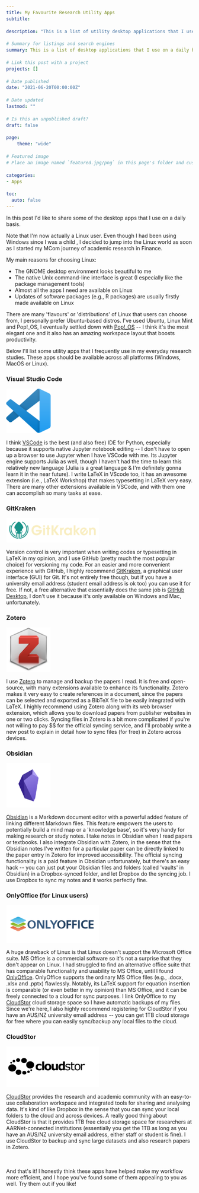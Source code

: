 ```yaml
---
title: My Favourite Research Utility Apps
subtitle:

description: "This is a list of utility desktop applications that I use on a daily basis for my research studies."

# Summary for listings and search engines
summary: This is a list of desktop applications that I use on a daily basis (note that I use the Pop!_OS Linux operating system).

# Link this post with a project
projects: []

# Date published
date: "2021-06-20T00:00:00Z"

# Date updated
lastmod: ""

# Is this an unpublished draft?
draft: false

page:
    theme: "wide"
    
# Featured image
# Place an image named `featured.jpg/png` in this page's folder and customize its options here.

categories:
- Apps

toc:
  auto: false
---
```


In this post I'd like to share some of the desktop apps that I use on a daily basis. 

Note that I'm now actually a Linux user. Even though I had been using Windows
since I was a child , I decided to jump into the Linux world as soon as I started my MCom journey of academic research in Finance.

My main reasons for choosing Linux:
* The GNOME desktop environment looks beautiful to me
* The native Unix command-line interface is great (I especially like the package management tools)
* Almost all the apps I need are available on Linux
* Updates of software packages (e.g., R packages) are usually firstly made available on Linux

There are many 'flavours' or 'distributions' of Linux that users can choose from, I personally prefer
Ubuntu-based distros. I've used Ubuntu, Linux Mint and Pop!_OS, I eventually settled down with [Pop!_OS](https://pop.system76.com/) -- I think it's the most elegant one and it also has an amazing workspace layout that boosts productivity.

Below I'll list some utility apps that 
I frequently use in my everyday research studies. These apps should be available across all platforms (Windows, MacOS or Linux).

### Visual Studio Code
<img src="vscode.png" width="120"/>

I think [VSCode](https://code.visualstudio.com/) is the best (and also free) IDE for Python, especially because it supports native Jupyter notebook editing -- I don't have to open up a browser to use
Jupyter when I have VSCode with me. Its Jupyter engine supports Julia as well, though I haven't had the time to learn this relatively new language (Julia is a great language & I'm definitely gonna learn it in the near future). I write LaTeX in VScode too, it has an awesome extension (i.e., LaTeX Workshop) that makes typesetting in LaTeX very easy. There are many other extensions available in VSCode, and with them one can accomplish so many tasks at ease.

### GitKraken
<img src="gitkraken.png" width="250"/>

Version control is very important when writing codes or typesetting in LaTeX in my opinion, and I use GitHub (pretty much the most popular choice) for versioning my code. For an easier and more convenient experience with GitHub, I highly recommend [GitKraken](https://www.gitkraken.com/), a graphical user interface (GUI) for Git. It's not entirely free though, but if you have a university email address (student email address is ok too) you can use it for free. If not, a free alternative that essentially does the same job is [GitHub Desktop](https://desktop.github.com/), I don't use it because it's only available on Windows and Mac, unfortunately.  

### Zotero
<img src="zotero.png" width="120"/>

I use [Zotero](https://www.zotero.org/) to manage and backup the papers I read. It is free and open-source, with many extensions available to enhance its functionality. Zotero makes it very easy to create references in a document, since the papers can be selected and exported as a BibTeX file to be easily integrated with LaTeX. I highly recommend using Zotero along with its web browser extension, which allows you to download papers from publisher websites in one or two clicks. Syncing files in Zotero is a bit more complicated if you're not willing to pay \$\$ for the official syncing service, and I'll probably write a new post to explain in detail how to sync files (for free) in Zotero across devices.

<!--TODO: Zotero Post-->

### Obsidian 
<img src="obsidian.png" width="120"/>

[Obsidian](https://obsidian.md/) is a Markdown document editor with a powerful added feature of linking different Markdown files. This feature empowers the users to potentially build a mind map or a 'knowledge base', so it's very handy for making research or study notes. I take notes in Obsidian when I read papers or textbooks. I also integrate Obsidian with Zotero, in the sense that the Obsidian notes I've written for a particular paper can be directly linked to the paper entry in Zotero for improved accessibility. The official syncing functionality is a paid feature in Obsidian unfortunately, but there's an easy hack -- you can just put your Obsidian files and folders (called 'vaults' in Obsidian) in a Dropbox-synced folder, and let Dropbox do the syncing job. I use Dropbox to sync my notes and it works perfectly fine.

### OnlyOffice (for Linux users)
<img src="onlyoffice.png" width="250"/>

A huge drawback of Linux is that Linux doesn't support the Microsoft Office suite. MS Office is a commercial software so it's not a surprise that they don't appear on Linux. I had struggled to find an alternative office suite that has comparable functionality and usability to MS Office, until I found [OnlyOffice](https://www.onlyoffice.com/). OnlyOffice supports the ordinary MS Office files (e.g., .docx, .xlsx and .pptx) flawlessly. Notably, its LaTeX support for equation insertion is comparable (or even better in my opinion) than MS Office, and it can be freely connected to a cloud for sync purposes. I link OnlyOffice to my [CloudStor](https://www.aarnet.edu.au/network-and-services/cloud-services/cloudstor) cloud storage space so I have automatic backups of my files. Since we're here, I also highly recommend registering for CloudStor if you have an AUS/NZ university email address -- you can get 1TB cloud storage for free where you can easily sync/backup any local files to the cloud.

### CloudStor
<img src="cloudstor.png" width="250"/>

[CloudStor](https://www.aarnet.edu.au/network-and-services/cloud-services/cloudstor) provides the research and academic community with an easy-to-use collaboration workspace and integrated tools for sharing and analysing data. It's kind of like Dropbox in the sense that you can sync your local folders to the cloud and across devices. A really good thing about CloudStor is that it provides 1TB free cloud storage space for researchers at AARNet-connected institutions (essentially you get the 1TB as long as you have an AUS/NZ university email address, either staff or student is fine). I use CloudStor to backup and sync large datasets and also research papers in Zotero. 

<br/>
<br/>
And that's it! I honestly think these apps have helped make my workflow more efficient, and I hope you've found some of them appealing to you as well. Try them out if you like! 






















